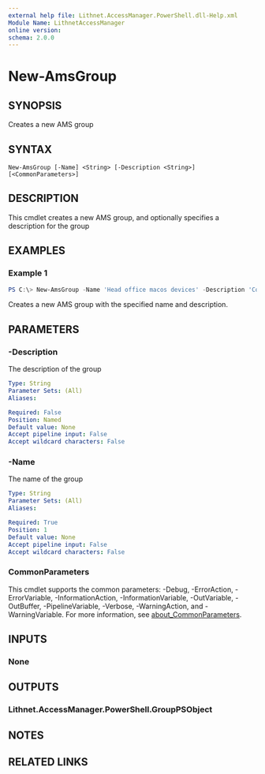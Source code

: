 ```yaml
---
external help file: Lithnet.AccessManager.PowerShell.dll-Help.xml
Module Name: LithnetAccessManager
online version:
schema: 2.0.0
---
```


# New-AmsGroup

## SYNOPSIS
Creates a new AMS group

## SYNTAX

```
New-AmsGroup [-Name] <String> [-Description <String>] [<CommonParameters>]
```

## DESCRIPTION
This cmdlet creates a new AMS group, and optionally specifies a description for the group

## EXAMPLES

### Example 1
```powershell
PS C:\> New-AmsGroup -Name 'Head office macos devices' -Description 'Contains all macOS devices located in the corporate head office'
```

Creates a new AMS group with the specified name and description.

## PARAMETERS

### -Description
The description of the group

```yaml
Type: String
Parameter Sets: (All)
Aliases:

Required: False
Position: Named
Default value: None
Accept pipeline input: False
Accept wildcard characters: False
```

### -Name
The name of the group

```yaml
Type: String
Parameter Sets: (All)
Aliases:

Required: True
Position: 1
Default value: None
Accept pipeline input: False
Accept wildcard characters: False
```

### CommonParameters
This cmdlet supports the common parameters: -Debug, -ErrorAction, -ErrorVariable, -InformationAction, -InformationVariable, -OutVariable, -OutBuffer, -PipelineVariable, -Verbose, -WarningAction, and -WarningVariable. For more information, see [about_CommonParameters](http://go.microsoft.com/fwlink/?LinkID=113216).

## INPUTS

### None

## OUTPUTS

### Lithnet.AccessManager.PowerShell.GroupPSObject

## NOTES

## RELATED LINKS
